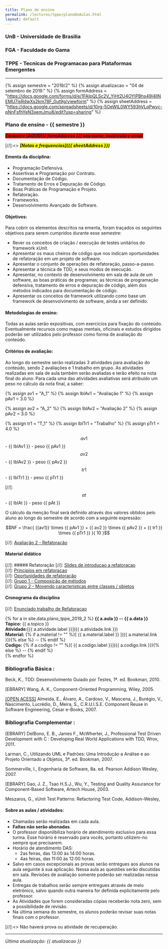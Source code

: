 ```yaml
---
title: Plano de ensino 
permalink: /lectures/tppe/planoDeAulas.html
layout: default 
---
```


### UnB - Universidade de Brasilia
### FGA - Faculdade do Gama
### TPPE - Tecnicas de Programacao para Plataformas Emergentes
------

{% assign semestre = "2019/2" %}
{% assign atualizacao = "04 de setembro de 2019." %}
{% assign formAddress = "https://docs.google.com/forms/d/e/1FAIpQLSc2V_YiHt2U4OYIPBhs49l4llNEMU7isRdwXs2km78F_0ut9g/viewform" %}
{% assign sheetAddress = "https://docs.google.com/spreadsheets/d/10rg-5OeWIL0WY593hVLqPwyc-pNnFsfhYeN3xemJmu8/edit?usp=sharing" %}

### Plano de ensino - {{ semestre }}

<span style="background-color:red">***Cadastre [AQUI]({{ formAddress }}) seu nome, matricula e email***</span>

[//]:<> <span style="background-color:yellow">***[Notas e frequencias]({{ sheetAddress }})***</span>

#### Ementa da disciplina: 
* Programação Defensiva.
* Assertivas e Programação por Contrato.
* Documentação de Código.
* Tratamento de Erros e Depuração de Código.
* Boas Práticas de Programação e Projeto.
* Refatoração.
* Frameworks.
* Desenvolvimento Avançado de Software.

#### Objetivos:
Para cobrir os elementos descritos na ementa, foram traçados os seguintes
objetivos para serem cumpridos durante esse semestre:
* Rever os conceitos de criação / execução de testes unitários do framework
  xUnit.
* Apresentar os maus cheiros de código que nos indicam oportunidades de
  refatoração em um projeto de software.
* Apresentar o conjunto de operações de refatoração, passo-a-passo. 
* Apresentar a técnica de TDD, e seus modos de execução.
* Apresentar, no contexto de desenvolvimento em sala de aula de um software, as
  boas práticas de programas; as técnicas de programação defensiva, tratamento
  de erros e depuração de código, além dos métodos indicados para documentação
  de código.
* Apresentar os conceitos de framework utilizando como base um framework de
  desenvolvimento de software, ainda a ser definido. 


#### Metodologias de ensino: 

Todas as aulas serão expositivas, com exercícios para fixação do conteúdo.
Eventualmente recursos como mapas mentais, oficinais e estudos dirigidos
poderão ser utilizados pelo professor como forma de avaliação do conteúdo.

#### Critérios de avaliação:
Ao longo do semestre serão realizadas 3 atividades para avaliação do conteúdo,
sendo 2 avaliações e 1 trabalho em grupo. As atividades realizadas em sala de aula
também serão avaliadas e terão efeito na nota final do aluno. Para cada uma das
atividades avaliativas será atribuído um peso no cálculo da nota final, a saber:

{% assign av1 = "A_1"  %}
{% assign lblAv1 = "Avaliação 1"  %}
{% assign pAv1 = 3.0  %}

{% assign av2 = "A_2"  %}
{% assign lblAv2 = "Avaliação 2"  %}
{% assign pAv2 = 3.0  %}

{% assign tr1 = "T_1"  %}
{% assign lblTr1 = "Trabalho"  %}
{% assign pTr1 = 4.0  %}


$${{ av1 }}$$ - {{ lblAv1 }} - peso {{ pAv1 }}    
$${{ av2 }}$$ - {{ lblAv2 }} - peso {{ pAv2 }}    
$${{ tr1 }}$$ - {{ lblTr1 }} - peso {{ pTr1 }}   

[//]:  $${{ at  }}$$ - {{ lblAt  }} - peso {{ pAt  }}   

O cálculo da menção final será definido através dos valores obtidos pelo aluno
ao longo do semestre de acordo com a seguinte expressão: 

$$NF = \frac{ {{av1}} \times {{ pAv1 }} + {{ av2 }} \times {{ pAv2 }}  +  {{ tr1 }} \times {{ pTr1
}}  }{ 10 }$$


[//]: [Avaliação 2 - Refatoração][avaliacao2Refatoracao]


#### Material didático
[//]:  ##### Refatoração
[//]:  [Slides de introducao a refatoracao][sl1]  
[//]:  [Principios em refatoracao][sl2]  
[//]:  [Oportunidades de refatoração][sl3]  
[//]:  [Grupo 1 - Composição de métodos][cat1]  
[//]:  [Grupo 2 - Movendo caracteristicas entre classes / objetos][cat2]  


#### Cronograma da disciplina
[//]:  [Enunciado trabalho de Refatoracao][enunciadoRefatoracao]

{% for a in site.data.plano_tppe_2019_2 %}
 **{{ a.aula }} -- {{ a.data }}**  
 **Tópico:** {{ a.topico }}   
 **Atividade:**[{{ a.atividade.label }}]({{ a.atividade.link }})     
 **Material:** {% if a.material != "" %}[ {{ a.material.label }} ]({{
a.material.link }}){% else %} -- {% endif %}   
 **Codigo:** {% if a.codigo != "" %}[ {{ a.codigo.label }}]({{ a.codigo.link }}){% else %} -- {% endif %}   
{% endfor %}



### Bibliografia Básica : 

Beck, K., TDD: Desenvolvimento Guiado por Testes, 1ª. ed. Bookman, 2010.

[EBRARY] Wang, A. K., Component-Oriented Programming, Wiley, 2005.

[\[OPEN ACESS\]][cruise] Almeida, E., Álvaro, A., Cardoso, V., Mascena, J., Burégio, V., Nascimento, Lucrédio, D., Meira, S., C.R.U.I.S.E. Component Reuse in Software Engineering, Cesar e-Books, 2007.

### Bibliografia Complementar :

[EBRARY] DelBono, E. B., James F., McWherter, J., Professional Test Driven Development with C : Developing Real World Applications with TDD, Wrox, 2011.

Larman, C., Utilizando UML e Padrões: Uma Introdução a Análise e ao Projeto Orientado a Objetos, 3ª. ed. Bookman, 2007.

Sommerville, I., Engenharia de Software, 8a. ed. Pearson Addison Wesley, 2007.

[EBRARY] Gao, J. Z., Tsao H.S.J., Wu, Y., Testing and Quality Assurance for Component-Based Software, Artech House, 2003.

Meszaros, G., xUnit Test Patterns: Refactoring Test Code, Addison-Wesley,

[cruise]: http://www.academia.edu/179616/C.R.U.I.S.E_-_Component_Reuse_in_Software_Engineering


#### Sobre as aulas / atividades:

* Chamadas serão realizadas em cada aula. 
* **Faltas não serão abonadas**. 
* O professor disponilbiliza horário de atendimento exclusivo para essa turma.
  Esse horário é reservado para vocês, portanto utilizem-no sempre que
  precisarem. 
* Horário de atendimento DAS:
  - 2as feiras, das 13:00 às 14:00 horas.
  - 4as feiras, das 11:00 às 12:00 horas.
* Salvo em casos excepcionais as provas serão entregues aos alunos na aula
  seguinte à sua aplicação. Nessa aula as questões serão discutidas em sala.
  Revisões de avaliação somente poderão ser realizadas nessa aula. 
* Entregas de trabalhos serão sempre entregues através de meio eletrônico, salvo
  quando outra maneira for definida explicitamente pelo professor. 
* As Atividades que forem consideradas cópias receberão nota zero, sem a
  possibilidade de revisão. 
* Na última semana do semestre, os alunos poderão revisar suas notas finais com
  o professor.   

[//]:<> Não haverá prova ou atividade de recuperação.



[avaliacao2Refatoracao]: /lectures/das/avaliacao2refatoracao.html
[enunciadoRefatoracao]: enunciadoRefatoracao

[sl1]: /lectures/das/sl1.pdf
[sl2]: /lectures/das/sl2.pdf
[sl3]: /lectures/das/sl3-oportRefatoracao.pdf
[cat1]: /lectures/das/Catalogo_Refatoracao_Compondo_metodos.pdf
[cat2]: /lectures/das/Catalogo_Refatoracao_movendo_caracteristicas.pdf 
[cat3]: /lectures/das/Catalogo_Refatoracao_Organizando_Dados.pdf
[cat4]: /lectures/das/Catalogo_Refatoracao_Simplificando_Expressoes_Condicionais.pdf
[trabalho1]: trabalho1.md
[trabalho3]: trabalho3.md
[trabalho4]: ./lectures/das/trabalhoFrameworks.pdf
[notas]: notas.md
[cadFormTesDireto]: Caderno_de_Formulas_Selic.pdf
[exemploTDD]: exercicioTDD.tar.gz
[enunciadoTDD]: enunciadoTDD.md
[introducaoReuso]: https://docs.google.com/presentation/d/1nGUzHAqzIYuOUfLx4cQnNsQrq4QZ1krXiXmsoIw67rQ/edit?usp=sharing
[introducaoFramework]: https://docs.google.com/presentation/d/18kqTFM0ulaIgasISnxN9IfzpML5d4SUahTCBAsS4UK8/edit?usp=sharing
----
*Última atualização: {{ atualizacao }}*
